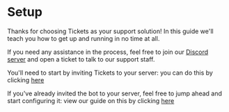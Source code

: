 # Setup  
Thanks for choosing Tickets as your support solution! In this guide we'll teach you how to get up and running in no time at all.  
  
If you need any assistance in the process, feel free to join our [Discord server](https://discord.com/invite/VtV3rSk) and open a ticket to talk to our support staff.  
  
You'll need to start by inviting Tickets to your server: you can do this by clicking [here](../setup/invite.md)

If you've already invited the bot to your server, feel free to jump ahead and start configuring it: view our guide on this by clicking [here](../setup/configuration.md)

